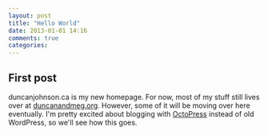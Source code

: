 ```yaml
---
layout: post
title: "Hello World"
date: 2013-01-01 14:16
comments: true
categories: 
---
```


## First post

duncanjohnson.ca is my new homepage. For now, most of my stuff still lives over at [duncanandmeg.org](http://www.duncanandmeg.org). However, some of it will be moving over here eventually. I'm pretty excited about blogging with [OctoPress](http://octopress.org/) instead of old WordPress, so we'll see how this goes.